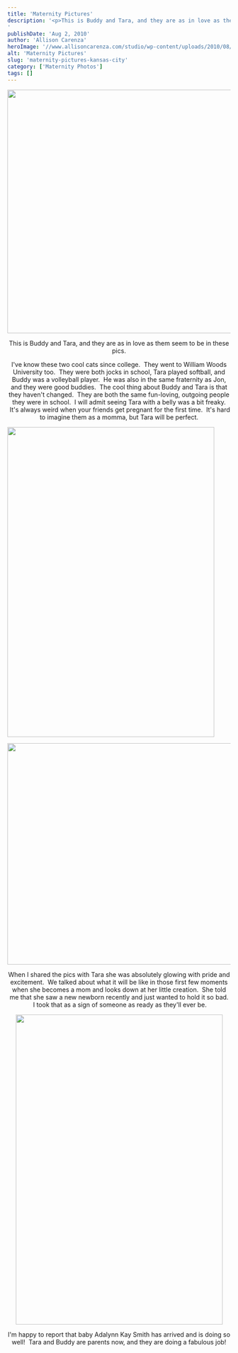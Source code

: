 ```yaml
---
title: 'Maternity Pictures'
description: '<p>This is Buddy and Tara, and they are as in love as them seem to be in these pics. I&apos;ve [&hellip;]</p>
'
publishDate: 'Aug 2, 2010'
author: 'Allison Carenza'
heroImage: '//www.allisoncarenza.com/studio/wp-content/uploads/2010/08/tb1.jpg'
alt: 'Maternity Pictures'
slug: 'maternity-pictures-kansas-city'
category: ['Maternity Photos']
tags: []
---
```


<p><a rel="attachment wp-att-1169" href="http://www.allisoncarenza.com/archives/1168/tb1"><img class="aligncenter size-full wp-image-1169" title="tb1" src="http://www.allisoncarenza.com/studio/wp-content/uploads/2010/08/tb1.jpg" alt="" width="750" height="550" srcset="/media/tb1.jpg 750w, /media/tb1-300x220.jpg 300w" sizes="(max-width: 750px) 100vw, 750px" /></a></p>
<p style="text-align: center;">This is Buddy and Tara, and they are as in love as them seem to be in these pics.</p>
<p style="text-align: center;">I&apos;ve know these two cool cats since college.  They went to William Woods University too.  They were both jocks in school, Tara played softball, and Buddy was a volleyball player.  He was also in the same fraternity as Jon, and they were good buddies.  The cool thing about Buddy and Tara is that they haven&apos;t changed.  They are both the same fun-loving, outgoing people they were in school.  I will admit seeing Tara with a belly was a bit freaky.  It&apos;s always weird when your friends get pregnant for the first time.  It&apos;s hard to imagine them as a momma, but Tara will be perfect.</p>
<p><a rel="attachment wp-att-1171" href="http://www.allisoncarenza.com/archives/1168/tb3"><img class="aligncenter size-full wp-image-1171" title="tb3" src="http://www.allisoncarenza.com/studio/wp-content/uploads/2010/08/tb3.jpg" alt="" width="467" height="700" srcset="/media/tb3.jpg 467w, /media/tb3-200x300.jpg 200w" sizes="(max-width: 467px) 100vw, 467px" /></a></p>
<p><a rel="attachment wp-att-1170" href="http://www.allisoncarenza.com/archives/1168/tb2"><img class="aligncenter size-full wp-image-1170" title="tb2" src="http://www.allisoncarenza.com/studio/wp-content/uploads/2010/08/tb2.jpg" alt="" width="751" height="500" srcset="/media/tb2.jpg 751w, /media/tb2-300x200.jpg 300w" sizes="(max-width: 751px) 100vw, 751px" /></a></p>
<p style="text-align: center;">When I shared the pics with Tara she was absolutely glowing with pride and excitement.  We talked about what it will be like in those first few moments when she becomes a mom and looks down at her little creation.  She told me that she saw a new newborn recently and just wanted to hold it so bad.  I took that as a sign of someone as ready as they&apos;ll ever be.</p>
<p style="text-align: center;"><a rel="attachment wp-att-1172" href="http://www.allisoncarenza.com/archives/1168/tb4"><img class="aligncenter size-full wp-image-1172" title="tb4" src="http://www.allisoncarenza.com/studio/wp-content/uploads/2010/08/tb4.jpg" alt="" width="467" height="700" srcset="/media/tb4.jpg 467w, /media/tb4-200x300.jpg 200w" sizes="(max-width: 467px) 100vw, 467px" /></a></p>
<p style="text-align: center;">I&apos;m happy to report that baby Adalynn Kay Smith has arrived and is doing so well!  Tara and Buddy are parents now, and they are doing a fabulous job!</p>
